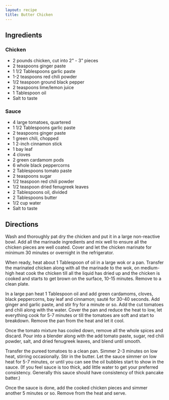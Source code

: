 ```yaml
---
layout: recipe
title: Butter Chicken
---
```


## Ingredients


### Chicken

* 2 pounds chicken, cut into 2" - 3" pieces
* 2 teaspoons ginger paste
* 1 1/2 Tablespoons garlic paste
* 1-2 teaspoons red chili powder
* 1/2 teaspoon ground black pepper
* 2 teaspoons lime/lemon juice
* 1 Tablespoon oil
* Salt to taste

### Sauce

* 4 large tomatoes, quartered
* 1 1/2 Tablespoons garlic paste
* 2 teaspoons ginger paste
* 1 green chili, chopped
* 1 2-inch cinnamon stick
* 1 bay leaf
* 4 cloves
* 2 green cardamom pods
* 6 whole black peppercorns
* 2 Tablespoons tomato paste
* 2 teaspoons sugar
* 1/2 teaspoon red chili powder
* 1/2 teaspoon dried fenugreek leaves
* 2 Tablespoons oil, divided
* 2 Tablespoons butter
* 1/2 cup water
* Salt to taste

## Directions

Wash and thoroughly pat dry the chicken and put it in a large
non-reactive bowl. Add all the marinade ingredients and mix well to
ensure all the chicken pieces are well coated. Cover and let the chicken
marinate for minimum 30 minutes or overnight in the refrigerator.

When ready, heat about 1 Tablespoon of oil in a large wok or a pan.
Transfer the marinated chicken along with all the marinade to the wok,
on medium-high heat cook the chicken till all the liquid has dried up
and the chicken is cooked and starts to get brown on the surface, 10-15
minutes. Remove to a clean plate.

In a large pan heat 1 Tablespoon oil and add green cardamoms, cloves,
black peppercorns, bay leaf and cinnamon; sauté for 30-40 seconds. Add
ginger and garlic paste, and stir fry for a minute or so. Add the cut
tomatoes and chili along with the water. Cover the pan and reduce the
heat to low, let everything cook for 5-7 minutes or till the tomatoes
are soft and start to breakdown. Remove the pan from the heat and let it
cool.

Once the tomato mixture has cooled down, remove all the whole spices and
discard. Pour into a blender along with the add tomato paste, sugar, red
chili powder, salt, and dried fenugreek leaves, and blend until smooth.

Transfer the pureed tomatoes to a clean pan. Simmer 2-3 minutes on low
heat, stirring occasionally. Stir in the butter. Let the sauce simmer on
low heat for 5-7 minutes, or until you can see the oil bubbles start to
show in the sauce. (If you feel sauce is too thick, add little water to
get your preferred consistency. Generally this sauce should have
consistency of thick pancake batter.)

Once the sauce is done, add the cooked chicken pieces and simmer another
5 minutes or so. Remove from the heat and serve.
